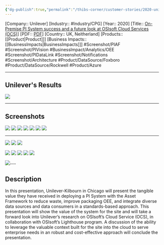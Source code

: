 ```yaml
---
{"dg-publish":true,"permalink":"/thibs-corner/customer-stories/2020-unilever-on-premise-pi-system-success-and-a-future-look-at-os-isoft-cloud-services-ocs/"}
---
```


[Company:: Unilever]
[Industry:: #Industry/CPG]
[Year:: 2020]
[Title:: [On-Premise PI System success and a future look at OSIsoft Cloud Services (OCS)](https://resources.osisoft.com/presentations/on-premise-pi-system-success-and-a-future-look-at-osisoft-cloud-services--ocsx/)]
[PDF:: [PDF](https://cdn.osisoft.com/osi/presentations/2020-industry-summits/UC20EU-D6FB35-Unilever-Gutgesell-On-Premise-PI-System.pdf)]
[Country:: UK, Neitherland]
[Products:: [[Product\|Product]]]
[Business Impacts:: [[BusinessImpacts\|BusinessImpacts]]]
#Screenshot/PIAF #Screenshot/PIVision #BusinessImpact/Analytics/OEE  #Screenshot/PIDataLink #Screenshot/Notifications #Screenshot/Architecture #Product/DataSource/Foxboro #Product/DataSource/Rockwell #Product/Azure 

---
## Unilever's Results
![](https://i.imgur.com/aWTFEF1.png)

---
## Screenshots
![](https://i.imgur.com/S6W0Izc.png)
![](https://i.imgur.com/5aSTK9I.png)
![](https://i.imgur.com/VFzED8M.png)
![](https://i.imgur.com/LTbNJPr.png)
![](https://i.imgur.com/7UsCXWM.png)
![](https://i.imgur.com/ni8dnFC.png)
![](https://i.imgur.com/fV2kdkR.png)

---
![](https://i.imgur.com/5ounUP4.png)
![](https://i.imgur.com/j8LrtEl.png)
![](https://i.imgur.com/jSc2Usu.png)

![](https://i.imgur.com/73RNUlD.png)
![](https://i.imgur.com/osFNG0k.png)
![](https://i.imgur.com/qhREo5l.png)
![](https://i.imgur.com/i8dFxh9.png)
![](https://i.imgur.com/J9XS2ma.png)

![](https://i.imgur.com/ixiKFYk.png)---
## Description
In this presentation, Unilever-Kilbourn in Chicago will present the tangible value they have received in deploying a PI System with the Asset Framework to reduce waste, improve packaging OEE, and integrate diverse data sources and data consumers in a standards-based approach. This presentation will show the value of the system for the site and will take a forward look into Unilever’s research on OSIsoft’s Cloud Service (OCS), in collaboration with OSIsoft’s Lighthouse program. A discussion of the ability to leverage the valuable context built for the site into the cloud to serve enterprise needs in an robust and cost-effective approach will conclude the presentation.